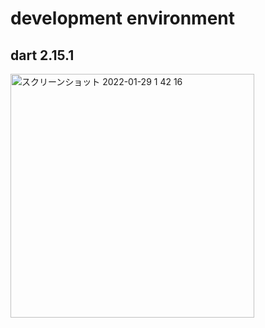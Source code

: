 # development environment

## dart 2.15.1

<img width="390" alt="スクリーンショット 2022-01-29 1 42 16" src="https://user-images.githubusercontent.com/16476224/151586727-7c6e8340-b2ab-4380-a598-9cb000a339ff.png">
